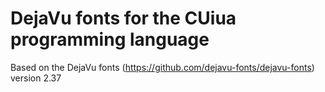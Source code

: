 # DejaVu fonts for the CUiua programming language

Based on the DejaVu fonts (https://github.com/dejavu-fonts/dejavu-fonts) version 2.37
